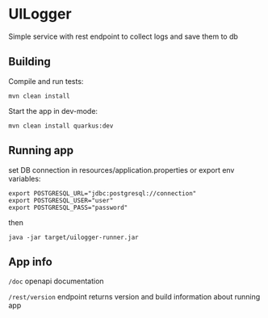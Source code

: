 # UILogger

Simple service with rest endpoint to collect logs and save them to db

## Building


Compile and run tests:
```
mvn clean install
```

Start the app in dev-mode:

```
mvn clean install quarkus:dev
```

## Running app

set DB connection in resources/application.properties or export env variables:

```
export POSTGRESQL_URL="jdbc:postgresql://connection"
export POSTGRESQL_USER="user"
export POSTGRESQL_PASS="password"
```
then

```
java -jar target/uilogger-runner.jar
```

## App info

`/doc` openapi documentation

`/rest/version` endpoint returns version and build information about running app
